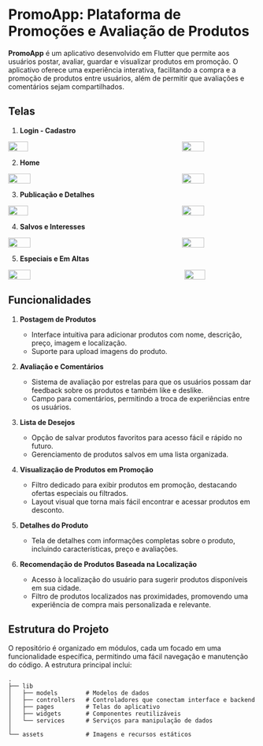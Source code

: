 # PromoApp: Plataforma de Promoções e Avaliação de Produtos

**PromoApp** é um aplicativo desenvolvido em Flutter que permite aos usuários postar, avaliar, guardar e visualizar produtos em promoção. O aplicativo oferece uma experiência interativa, facilitando a compra e a promoção de produtos entre usuários, além de permitir que avaliações e comentários sejam compartilhados.

## Telas

1. **Login - Cadastro**

<div style="display: flex; justify-content: space-between;">
    <img src="https://github.com/user-attachments/assets/f0402761-26a0-4d1d-bca4-bf5dd4b6a873" width="28%" />
    <img src="https://github.com/user-attachments/assets/76e84384-4b35-44f3-a054-1cea77b0c63a" width="30%" />
</div>

2. **Home**
<div style="display: flex; justify-content: space-between;">
    <img src="https://github.com/user-attachments/assets/5e2bbb1d-8a81-4b1f-90cc-8973b521150a" width="30%" />
    <img src="https://github.com/user-attachments/assets/cee4ad26-87ac-4fc0-9f7e-004da049c38e" width="30%" />
</div>

3. **Publicação e Detalhes**
<div style="display: flex; justify-content: space-between;">
    <img src="https://github.com/user-attachments/assets/e143ad3a-bfbd-4deb-afc6-c90e78b27315" width="28%" />
    <img src="https://github.com/user-attachments/assets/d793124b-4c25-482c-becd-fe86ae8a619f" width="30%" />
</div>

4. **Salvos e Interesses**
<div style="display: flex; justify-content: space-between;">
    <img src="https://github.com/user-attachments/assets/344a211e-c1a3-44e7-8025-db29e14d5528" width="30%" />
    <img src="https://github.com/user-attachments/assets/2d7d5ad0-0e74-485d-acac-a3ff14fc14f5" width="30%" />
</div>

5. **Especiais e Em Altas**
<div style="display: flex; justify-content: space-between;">
    <img src="https://github.com/user-attachments/assets/2209bd60-010b-4720-a188-8af245beeae4" width="30%" />
    <img src="https://github.com/user-attachments/assets/d13e4289-6f07-47b9-bdf2-4527d9063f2a" width="29%" />
</div>

## Funcionalidades

1. **Postagem de Produtos**
   - Interface intuitiva para adicionar produtos com nome, descrição, preço, imagem e localização.
   - Suporte para upload imagens do produto.

2. **Avaliação e Comentários**
   - Sistema de avaliação por estrelas para que os usuários possam dar feedback sobre os produtos e também like e deslike.
   - Campo para comentários, permitindo a troca de experiências entre os usuários.

3. **Lista de Desejos**
   - Opção de salvar produtos favoritos para acesso fácil e rápido no futuro.
   - Gerenciamento de produtos salvos em uma lista organizada.

4. **Visualização de Produtos em Promoção**
   - Filtro dedicado para exibir produtos em promoção, destacando ofertas especiais ou filtrados.
   - Layout visual que torna mais fácil encontrar e acessar produtos em desconto.

5. **Detalhes do Produto**
   - Tela de detalhes com informações completas sobre o produto, incluindo características, preço e avaliações.

6. **Recomendação de Produtos Baseada na Localização**
   - Acesso à localização do usuário para sugerir produtos disponíveis em sua cidade.
   - Filtro de produtos localizados nas proximidades, promovendo uma experiência de compra mais personalizada e relevante.

## Estrutura do Projeto

O repositório é organizado em módulos, cada um focado em uma funcionalidade específica, permitindo uma fácil navegação e manutenção do código. A estrutura principal inclui:

```plaintext
.
├── lib
│   ├── models        # Modelos de dados
│   ├── controllers   # Controladores que conectam interface e backend
│   ├── pages         # Telas do aplicativo
│   ├── widgets       # Componentes reutilizáveis
│   └── services      # Serviços para manipulação de dados
│
└── assets            # Imagens e recursos estáticos
